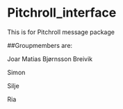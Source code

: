 # Pitchroll_interface
This is for Pitchroll message package


##Groupmembers are:

Joar Matias Bjørnsson Breivik

Simon

Silje

Ria
